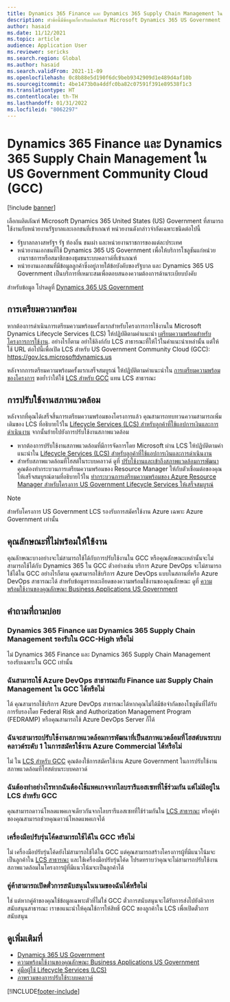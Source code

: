 ```yaml
---
title: Dynamics 365 Finance และ Dynamics 365 Supply Chain Management ใน US Government Community Cloud (GCC)
description: หัวข้อนี้มีข้อมูลเกี่ยวกับผลิตภัณฑ์ Microsoft Dynamics 365 US Government ซึ่งสามารถใช้งานเฉพาะกับหน่วยงานรัฐบาลและเอกชนที่เข้าเกณฑ์
author: hasaid
ms.date: 11/12/2021
ms.topic: article
audience: Application User
ms.reviewer: sericks
ms.search.region: Global
ms.author: hasaid
ms.search.validFrom: 2021-11-09
ms.openlocfilehash: 0c8b88e5d190f6dc9beb9342909d1e489d4af10b
ms.sourcegitcommit: 4be1473b0a4ddfc0ba82c07591f391e89538f1c3
ms.translationtype: HT
ms.contentlocale: th-TH
ms.lasthandoff: 01/31/2022
ms.locfileid: "8062297"
---
```

# <a name="dynamics-365-finance-and-dynamics-365-supply-chain-management-in-us-government-community-cloud-gcc"></a>Dynamics 365 Finance และ Dynamics 365 Supply Chain Management ใน US Government Community Cloud (GCC)

[!include [banner](../includes/banner.md)]



เลือกผลิตภัณฑ์ Microsoft Dynamics 365 United States (US) Government ที่สามารถใช้งานกับหน่วยงานรัฐบาลและเอกชนที่เข้าเกณฑ์ หน่วยงานดังกล่าวจํากัดเฉพาะชนิดต่อไปนี้

- รัฐบาลกลางสหรัฐฯ รัฐ ท้องถิ่น ชนเผ่า และหน่วยงานราชการของแต่ละประเทศ
- หน่วยงานเอกชนที่ใช้ Dynamics 365 US Government เพื่อให้บริการโซลูชันแก่หน่วยงานราชการหรือสมาชิกของชุมชนระบบคลาวด์ที่เข้าเกณฑ์
- หน่วยงานเอกชนที่มีข้อมูลลูกค้าซึ่งอยู่ภายใต้ข้อบังคับของรัฐบาล และ Dynamics 365 US Government เป็นบริการที่เหมาะสมเพื่อตอบสนองความต้องการด้านระเบียบบังคับ

สำหรับข้อมูล โปรดดูที่ [Dynamics 365 US Government](/power-platform/admin/microsoft-dynamics-365-government)

## <a name="onboarding"></a>การเตรียมความพร้อม

หากต้องการดําเนินการเตรียมความพร้อมครั้งแรกสำหรับโครงการการใช้งานใน Microsoft Dynamics Lifecycle Services (LCS) ให้ปฏิบัติตามคําแนะนํา [เตรียมความพร้อมสำหรับโครงการการใช้งาน](../../../fin-ops-core/fin-ops/imp-lifecycle/onboard.md). อย่างไรก็ตาม อย่าใช้ลิงก์กับ LCS สาธารณะที่ให้ไว้ในคําแนะนําเหล่านั้น แต่ให้ใช้ URL ต่อไปนี้เพื่อเปิด LCS สำหรับ US Government Community Cloud (GCC): <https://gov.lcs.microsoftdynamics.us>

หลังจากการเตรียมความพร้อมครั้งแรกเสร็จสมบูรณ์ ให้ปฏิบัติตามคําแนะนำใน [การเตรียมความพร้อมของโครงการ](../lifecycle-services/project-onboarding.md) ขอย้ำว่าให้ใช้ [LCS สำหรับ GCC](https://gov.lcs.microsoftdynamics.us) แทน LCS สาธารณะ

## <a name="environment-deployment"></a>การปรับใช้งานสภาพแวดล้อม

หลังจากที่คุณได้เสร็จสิ้นการเตรียมความพร้อมของโครงการแล้ว คุณสามารถทบทวนความสามารถเพิ่มเติมของ LCS ที่อธิบายไว้ใน [Lifecycle Services (LCS) สำหรับลูกค้าที่ใช้แอปการเงินและการดำเนินงาน](../../../fin-ops-core/dev-itpro/lifecycle-services/lcs-works-lcs.md) จากนั้นย้ายไปยังการปรับใช้งานสภาพแวดล้อม

- หากต้องการปรับใช้งานสภาพแวดล้อมที่มีการจัดการโดย Microsoft ผ่าน LCS ให้ปฏิบัติตามคําแนะนําใน [Lifecycle Services (LCS) สำหรับลูกค้าที่ใช้แอปการเงินและการดำเนินงาน](../../../fin-ops-core/dev-itpro/lifecycle-services/lcs-works-lcs.md#new-deployment-experience)
- สำหรับสภาพแวดล้อมที่โฮสต์ในระบบคลาวด์ ดูที่ [ปรับใช้งานและเข้าถึงสภาพแวดล้อมการพัฒนา](../../../fin-ops-core/dev-itpro/dev-tools/access-instances.md) คุณต้องทำกระบวนการเตรียมความพร้อมของ Resource Manager ให้กับตัวเชื่อมต่อของคุณให้เสร็จสมบูรณ์ตามที่อธิบายไว้ใน [ทำกระบวนการเตรียมความพร้อมของ Azure Resource Manager สำหรับโครงการ US Government Lifecycle Services ให้เสร็จสมบูรณ์](arm-onbarding-us-goverment.md)

> [!NOTE]
> สำหรับโครงการ US Government LCS รองรับการสมัครใช้งาน Azure เฉพาะ Azure Government เท่านั้น

## <a name="features-that-arent-available"></a>คุณลักษณะที่ไม่พร้อมให้ใช้งาน

คุณลักษณะบางอย่างจะไม่สามารถใช้ได้กับการปรับใช้งานใน GCC หรือคุณลักษณะเหล่านั้นจะไม่สามารถใช้ได้กับ Dynamics 365 ใน GCC ตัวอย่างเช่น บริการ Azure DevOps จะไม่สามารถใช้ได้ใน GCC อย่างไรก็ตาม คุณสามารถใช้บริการ Azure DevOps แบบในสถานที่หรือ Azure DevOps สาธารณะได้ สำหรับข้อมูลรายละเอียดของความพร้อมใช้งานของคุณลักษณะ ดูที่ [ความพร้อมใช้งานของคุณลักษณะ Business Applications US Government](https://aka.ms/BAPFunctionalParity)

## <a name="frequently-asked-questions"></a>คำถามที่ถามบ่อย

### <a name="are-dynamics-365-finance-and-dynamics-365-supply-chain-management-supported-in-gcc-high"></a>Dynamics 365 Finance และ Dynamics 365 Supply Chain Management รองรับใน GCC-High หรือไม่

ไม่ Dynamics 365 Finance และ Dynamics 365 Supply Chain Management รองรับเฉพาะใน GCC เท่านั้น

### <a name="can-i-use-public-azure-devops-with-finance-and-supply-chain-management-in-gcc"></a>ฉันสามารถใช้ Azure DevOps สาธารณะกับ Finance และ Supply Chain Management ใน GCC ได้หรือไม่

ได้ คุณสามารถใช้บริการ Azure DevOps สาธารณะได้หากคุณไม่ได้มีข้อจํากัดของโซลูชันที่ได้รับการรับรองโดย Federal Risk and Authorization Management Program (FEDRAMP) หรือคุณสามารถใช้ Azure DevOps Server ก็ได้

### <a name="can-i-deploy-a-cloud-hosted-environment-tier-1-development-environment-on-an-azure-commercial-subscription"></a>ฉันจะสามารถปรับใช้งานสภาพแวดล้อมการพัฒนาที่เป็นสภาพแวดล้อมที่โฮสต์บนระบบคลาวด์ระดับ 1 ในการสมัครใช้งาน Azure Commercial ได้หรือไม่

ไม่ ใน [LCS สำหรับ GCC](https://gov.lcs.microsoftdynamics.us) คุณต้องใช้การสมัครใช้งาน Azure Government ในการปรับใช้งานสภาพแวดล้อมที่โฮสต์บนระบบคลาวด์

### <a name="what-can-i-do-if-i-need-a-package-from-the-shared-asset-library-but-it-isnt-available-in-lcs-for-gcc"></a>ฉันต้องทำอย่างไรหากฉันต้องใช้แพคเกจจากไลบรารีแอสเซทที่ใช้ร่วมกัน แต่ไม่มีอยู่ใน LCS สำหรับ GCC

คุณสามารถดาวน์โหลดแพคเกจเดียวกันจากไลบรารีแอสเซทที่ใช้ร่วมกันใน [LCS สาธารณะ](https://lcs.dynamics.com) หรือคู่ค้าของคุณสามารถช่วยคุณดาวน์โหลดแพคเกจได้

### <a name="is-the-code-upgrade-tool-available-in-gcc"></a>เครื่องมือปรับรุ่นโค้ดสามารถใช้ได้ใน GCC หรือไม่

ไม่ เครื่องมือปรับรุ่นโค้ดยังไม่สามารถใช้ได้ใน GCC แต่คุณสามารถสร้างโครงการผู้ที่มีแนวโน้มจะเป็นลูกค้าใน [LCS สาธารณะ](https://lcs.dynamics.com) และใช้เครื่องมือปรับรุ่นโค้ด โปรดทราบว่าคุณจะไม่สามารถปรับใช้งานสภาพแวดล้อมในโครงการผู้ที่มีแนวโน้มจะเป็นลูกค้าได้

### <a name="can-my-partner-open-a-support-ticket-on-my-behalf"></a>คู่ค้าสามารถเปิดตั๋วการสนับสนุนในนามของฉันได้หรือไม่

ใช่ แต่หากคู่ค้าของคุณใช้ข้อมูลเฉพาะตัวที่ไม่ใช่ GCC ตั๋วการสนับสนุนจะได้รับการส่งไปยังคิวการสนับสนุนสาธารณะ เราขอแนะนำให้คุณใช้การให้สิทธิ์ GCC ของลูกค้าใน LCS เพื่อเปิดตั๋วการสนับสนุน

## <a name="see-also"></a>ดูเพิ่มเติมที่

- [Dynamics 365 US Government](/power-platform/admin/microsoft-dynamics-365-government)
- [ความพร้อมใช้งานของคุณลักษณะ Business Applications US Government](https://aka.ms/BAPFunctionalParity)
- [คู่มือผู้ใช้ Lifecycle Services (LCS)](../../../fin-ops-core/dev-itpro/lifecycle-services/lcs-user-guide.md)
- [ภาพรวมของการปรับใช้ระบบคลาวด์](../../../fin-ops-core/dev-itpro/deployment/cloud-deployment-overview.md)

[!INCLUDE[footer-include](../../../includes/footer-banner.md)]
